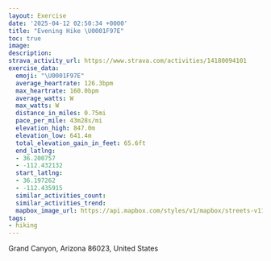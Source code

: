 ```yaml
---
layout: Exercise
date: '2025-04-12 02:50:34 +0000'
title: "Evening Hike \U0001F97E"
toc: true
image:
description:
strava_activity_url: https://www.strava.com/activities/14180094101
exercise_data:
  emoji: "\U0001F97E"
  average_heartrate: 126.3bpm
  max_heartrate: 160.0bpm
  average_watts: W
  max_watts: W
  distance_in_miles: 0.75mi
  pace_per_mile: 43m28s/mi
  elevation_high: 847.0m
  elevation_low: 641.4m
  total_elevation_gain_in_feet: 65.6ft
  end_latlng:
  - 36.200757
  - -112.432132
  start_latlng:
  - 36.197262
  - -112.435915
  similar_activities_count:
  similar_activities_trend:
  mapbox_image_url: https://api.mapbox.com/styles/v1/mapbox/streets-v11/static/path-5+787af2-1.0(k%7B%7C%7BEvsfmTAOIYAODM%40OHI%3FEFCAIMOk%40WIKIi%40IAQS%3FYEe%40EAKIE%3FIBCFKD),pin-s-s+e5b22e(-112.4334,36.19782),pin-s-f+89ae00(-112.43194000000001,36.198580000000014)/auto/800x800?access_token=pk.eyJ1Ijoiam9zaGJlY2ttYW4iLCJhIjoiY205eWR2aDd1MWZ6djJrbXc4a3M0bWZleiJ9.XiG9OWkNcZk2QzjJbxLB4A
tags:
- hiking
---
```




Grand Canyon, Arizona 86023, United States
